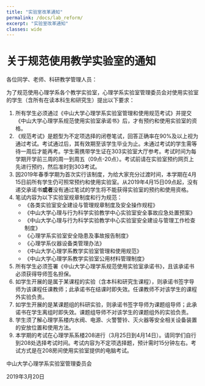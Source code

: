 ```yaml
---
title: "实验室改革通知"
permalink: /docs/lab_reform/
excerpt: "实验室改革通知"
classes: wide
---
```


# 关于规范使用教学实验室的通知

各位同学、老师、科研教学管理人员：

​	为了规范使用心理学系各个教学实验室，心理学系实验室管理委员会对使用实验室的学生（含所有在读本科生和研究生）提出以下要求：

1. 所有学生必须通过《中山大学心理学系实验室管理和使用规范考试》并提交《中山大学心理学系规范使用实验室承诺书》后，才有预约和使用实验室的资格。
2. 《规范考试》是题型为不定项选择的闭卷笔试，回答正确率在90%及以上视为通过考试。考试通过后，其有效期至该学生毕业为止。未通过考试的学生需等待一周后才能再考。学生需携带学生证在303实验室大厅参考。考试时间为每学期开学前三周的周一到周五（09点-20点）。考试前请在实验室预约网页上先进行预约，然后准时到303考试。
3. 因2019年春季学期为首次实行该制度，为给大家充分过渡时间，本学期在4月15日前所有学生仍可照常预约和使用实验室。从2019年4月15日09点起，没有递交承诺书**或者**没有通过笔试的学生将不能获得实验室的预约和使用资格。
4. 笔试内容为以下实验室规章制度和行为规范：
    - 《各类实验室安全建设与管理规章制度及安全操作规程》
    - 《中山大学心理与行为科学实验教学中心实验室安全事故应急处置预案》
    - 《中山大学心理与行为科学实验教学中心实验室安全建设与管理工作检查制度》
    - 《心理学系实验室安全隐患及事故报告制度》
    - 《心理学系仪器设备类管理办法》
    - 《中山大学心理学系教学实验室管理和使用规范》
    - 《中山大学心理学系教学实验室公用材料管理制度》
5. 所有学生必须签署《中山大学心理学系规范使用实验室承诺书》，且该承诺书必须获得导师签名担保。
6. 如学生开展的是属于某课程的实验（含本科和研究生课程），则承诺书签字导师为该课程任课教师；此承诺书在结课时即失效。任课教师不对该学生的课程外实验负责。
7. 如学生开展的是某课题组的科研实验，则承诺书签字导师为课题组导师；此承诺书在学生离组时即失效。课题组导师不对该学生的课题组外的实验负责。
8. 学生须了解心理学系楼内水阀、电源、火警警铃、灭火器等安全相关设备装置的安放位置和使用方法。
9. 本学期的考试在心理学系系楼208进行（3月25日到4月14日）。请同学们自行到208处选择考试时间。考试内容为不定项选择题，预计需时15分钟左右。考试方式是在208房间使用实验室提供的电脑考试。

中山大学心理学系实验室管理委员会

2019年3月20日